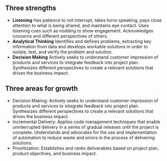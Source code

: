 ## Three strengths
<ul> <li> <strong>Listening</strong>
Has patience to not interrupt, takes turns speaking, pays close attention to what is being shared, and maintains eye contact. Uses listening cues such as nodding to show engagement. Acknowledges concerns and different perspectives of others.</li> <li> <strong>Analytical Thinking</strong>
Identifies and defines problems, extracting key information from data and develops workable solutions in order to isolate, test, and verify the problem and solution.</li> <li> <strong>Decision Making</strong>
Actively seeks to understand customer impression of products and services to integrate feedback into project plan. Synthesizes different perspectives to create a relevant solutions that drives the business impact.</li> </ul>

## Three areas for growth
<ul> <li>Decision Making:
Actively seeks to understand customer impression of products and services to integrate feedback into project plan. Synthesizes different perspectives to create a relevant solutions that drives the business impact.</li> <li>Incremental Delivery:
Applies code management techniques that enable uninterrupted delivery in a series of gradual releases until the project is complete. Understands and advocates for the use and implementation of automation to reduce waste and errors in the process of delivering solutions.</li> <li>Prioritization:
Establishes and ranks deliverables based on project plan, product objectives, and business impact.</li> </ul>